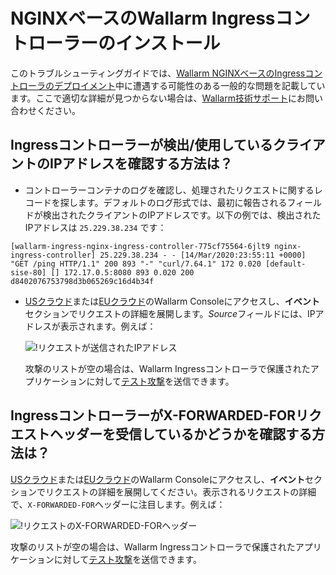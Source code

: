 # NGINXベースのWallarm Ingressコントローラーのインストール

このトラブルシューティングガイドでは、[Wallarm NGINXベースのIngressコントローラのデプロイメント](../admin-en/installation-kubernetes-en.md)中に遭遇する可能性のある一般的な問題を記載しています。ここで適切な詳細が見つからない場合は、[Wallarm技術サポート](mailto:support@wallarm.com)にお問い合わせください。

## Ingressコントローラーが検出/使用しているクライアントのIPアドレスを確認する方法は？

* コントローラーコンテナのログを確認し、処理されたリクエストに関するレコードを探します。デフォルトのログ形式では、最初に報告されるフィールドが検出されたクライアントのIPアドレスです。以下の例では、検出されたIPアドレスは `25.229.38.234` です：
```
[wallarm-ingress-nginx-ingress-controller-775cf75564-6jlt9 nginx-ingress-controller] 25.229.38.234 - - [14/Mar/2020:23:55:11 +0000] "GET /ping HTTP/1.1" 200 893 "-" "curl/7.64.1" 172 0.020 [default-sise-80] [] 172.17.0.5:8080 893 0.020 200 d8402076753798d3b065269c16d4b34f 
```

* [USクラウド](https://us1.my.wallarm.com)または[EUクラウド](https://my.wallarm.com)のWallarm Consoleにアクセスし、**イベント**セクションでリクエストの詳細を展開します。*Source*フィールドには、IPアドレスが表示されます。例えば：

    ![!リクエストが送信されたIPアドレス](../images/request-ip-address.png)

    攻撃のリストが空の場合は、Wallarm Ingressコントローラで保護されたアプリケーションに対して[テスト攻撃](../admin-en/installation-check-operation-en.md#2-run-a-test-attack)を送信できます。

## IngressコントローラーがX-FORWARDED-FORリクエストヘッダーを受信しているかどうかを確認する方法は？

[USクラウド](https://us1.my.wallarm.com)または[EUクラウド](https://my.wallarm.com)のWallarm Consoleにアクセスし、**イベント**セクションでリクエストの詳細を展開してください。表示されるリクエストの詳細で、`X-FORWARDED-FOR`ヘッダーに注目します。例えば：

![!リクエストのX-FORWARDED-FORヘッダー](../images/x-forwarded-for-header.png)

攻撃のリストが空の場合は、Wallarm Ingressコントローラで保護されたアプリケーションに対して[テスト攻撃](../admin-en/installation-check-operation-en.md#2-run-a-test-attack)を送信できます。